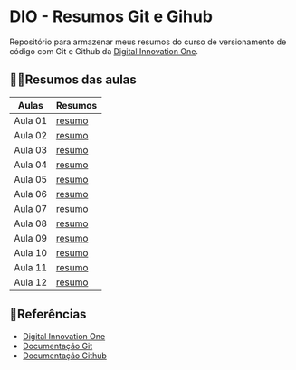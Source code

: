 

# DIO - Resumos  Git e Gihub



Repositório para armazenar meus resumos do curso de versionamento de código com Git e Github da [Digital Innovation One](https://web.dio.me/).



## 👩‍💻Resumos das aulas


| Aulas  | Resumos |
|--------|--------|
|Aula 01 | [resumo](https://github.com/karenaraujodev/DIO-resumos-git-e-github/blob/main/resumo-git-github/aula01.md)|
|Aula 02 | [resumo](https://github.com/karenaraujodev/DIO-resumos-git-e-github/blob/main/resumo-git-github/aula02.md)|
|Aula 03 | [resumo](https://github.com/karenaraujodev/DIO-resumos-git-e-github/blob/main/resumo-git-github/aula03.md)|
|Aula 04 | [resumo](https://github.com/karenaraujodev/DIO-resumos-git-e-github/blob/main/resumo-git-github/aula04.md)|
|Aula 05 | [resumo](https://github.com/karenaraujodev/DIO-resumos-git-e-github/blob/main/resumo-git-github/aula05.md)|
|Aula 06 | [resumo](https://github.com/karenaraujodev/DIO-resumos-git-e-github/blob/main/resumo-git-github/aula06.md)|
|Aula 07 | [resumo](https://github.com/karenaraujodev/DIO-resumos-git-e-github/blob/main/resumo-git-github/aula07.md)|
|Aula 08 | [resumo](https://github.com/karenaraujodev/DIO-resumos-git-e-github/blob/main/resumo-git-github/aula08.md)|
|Aula 09 | [resumo](https://github.com/karenaraujodev/DIO-resumos-git-e-github/blob/main/resumo-git-github/aula09.md)|
|Aula 10 | [resumo](https://github.com/karenaraujodev/DIO-resumos-git-e-github/blob/main/resumo-git-github/aula10.md)|
|Aula 11 | [resumo](https://github.com/karenaraujodev/DIO-resumos-git-e-github/blob/main/resumo-git-github/aula11.md)|
|Aula 12 | [resumo](https://github.com/karenaraujodev/DIO-resumos-git-e-github/blob/main/resumo-git-github/aula12.md)|

## 🔎Referências

- [Digital Innovation One](https://web.dio.me/)
- [Documentação Git](https://git-scm.com/doc)
- [Documentação Github](https://docs.github.com)
  
